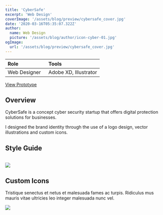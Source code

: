 ```yaml
---
title: 'CyberSafe'
excerpt: 'Web Design'
coverImage: '/assets/blog/preview/cybersafe_cover.jpg'
date: '2020-03-16T05:35:07.322Z'
author:
  name: Web Design
  picture: '/assets/blog/author/icon-cyber-01.jpg'
ogImage:
  url: '/assets/blog/preview/cybersafe_cover.jpg'
---
```

| Role   | Tools    | 
| :----- | :------- |
| Web Designer  &nbsp;| Adobe XD, Illustrator |

[View Prototype](https://xd.adobe.com/view/ac5daf3d-9e51-40b8-916b-b794bc33c408-f90e/) 

## Overview

CyberSafe is a concept cyber security startup that offers digital protection solutions for businesses. 

I designed the brand identity through the use of a logo design, vector illustrations and custom icons. 

## Style Guide
<br>
<img src="/assets/blog/project-content/styleguide_cyber.jpg" onerror="this.onerror=null; this.src='/assets/blog/project-content/styleguide_cyber.jpg'">

## Custom Icons

Tristique senectus et netus et malesuada fames ac turpis. Ridiculus mus mauris vitae ultricies leo integer malesuada nunc vel. 

<img src="/assets/blog/project-content/custom_icons_cybersecurity.jpg" onerror="this.onerror=null; this.src='/assets/blog/project-content/custom_icons_cybersecurity.jpg'">